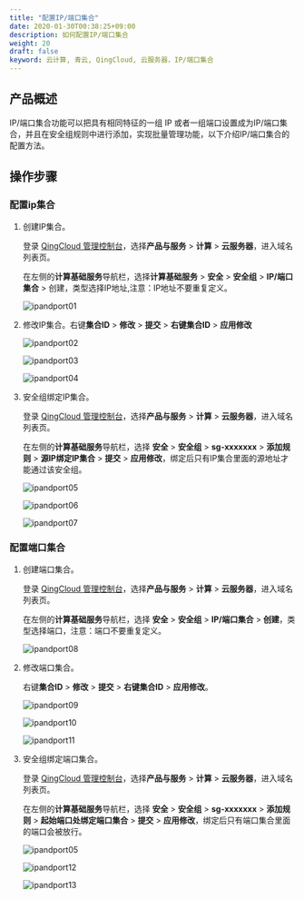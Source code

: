 ```yaml
---
title: "配置IP/端口集合"
date: 2020-01-30T00:38:25+09:00
description: 如何配置IP/端口集合
weight: 20
draft: false 
keyword: 云计算, 青云, QingCloud, 云服务器，IP/端口集合
---
```


## 产品概述

IP/端口集合功能可以把具有相同特征的一组 IP 或者一组端口设置成为IP/端口集合，并且在安全组规则中进行添加，实现批量管理功能，以下介绍IP/端口集合的配置方法。

## 操作步骤

### 配置ip集合

1. 创建IP集合。

   登录 [QingCloud 管理控制台](https://console.qingcloud.com/login)，选择**产品与服务** > **计算** > **云服务器**，进入域名列表页。

   在左侧的**计算基础服务**导航栏，选择**计算基础服务**  >  **安全**  >  **安全组**  >  **IP/端口集合**  >  创建，类型选择IP地址,注意：IP地址不要重复定义。
   
   ![ipandport01](../../../_images/ipandport01.jpg)
   
2. 修改IP集合。右键**集合ID**  >  **修改**  >  **提交**  >  **右键集合ID**  >  **应用修改**

   ![ipandport02](../../../_images/ipandport02.jpg)

   ![ipandport03](../../../_images/ipandport03.jpg)

   ![ipandport04](../../../_images/ipandport04.jpg)

3. 安全组绑定IP集合。

   登录 [QingCloud 管理控制台](https://console.qingcloud.com/login)，选择**产品与服务** > **计算** > **云服务器**，进入域名列表页。

   在左侧的**计算基础服务**导航栏，选择 **安全**  >  **安全组**  >  **sg-xxxxxxx** >  **添加规则**  >  **源IP绑定IP集合**  >  **提交**  >  **应用修改**，绑定后只有IP集合里面的源地址才能通过该安全组。

   ![ipandport05](../../../_images/ipandport05.jpg)

   ![ipandport06](../../../_images/ipandport06.jpg)

   ![ipandport07](../../../_images/ipandport07.jpg)

### 配置端口集合

1. 创建端口集合。

   登录 [QingCloud 管理控制台](https://console.qingcloud.com/login)，选择**产品与服务** > **计算** > **云服务器**，进入域名列表页。

   在左侧的**计算基础服务**导航栏，选择 **安全**  >  **安全组**  >  **IP/端口集合**  >  **创建**，类型选择端口，注意：端口不要重复定义。
   
   ![ipandport08](../../../_images/ipandport08.jpg)
   
2. 修改端口集合。

   右键**集合ID**  >  **修改**  >  **提交**  >  **右键集合ID**  >  **应用修改**。

   ![ipandport09](../../../_images/ipandport09.jpg)

   ![ipandport10](../../../_images/ipandport10.jpg)

   ![ipandport11](../../../_images/ipandport11.png)

3. 安全组绑定端口集合。

   登录 [QingCloud 管理控制台](https://console.qingcloud.com/login)，选择**产品与服务** > **计算** > **云服务器**，进入域名列表页。

   在左侧的**计算基础服务**导航栏，选择 **安全**  >  **安全组**  >  **sg-xxxxxxx**  >  **添加规则**  >  **起始端口处绑定端口集合**  >  **提交**  >  **应用修改**，绑定后只有端口集合里面的端口会被放行。

   ![ipandport05](../../../_images/ipandport05.jpg)

   ![ipandport12](../../../_images/ipandport12.png)

   ![ipandport13](../../../_images/ipandport13.png)